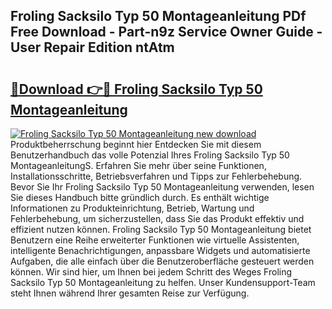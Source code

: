 ## Froling Sacksilo Typ 50 Montageanleitung PDf Free Download - Part-n9z Service Owner Guide - User Repair Edition ntAtm

# <h2><a href="http://df7jsi0.blite.top/?on=Froling+Sacksilo+Typ+50+Montageanleitung">🔗Download 👉🔴 Froling Sacksilo Typ 50 Montageanleitung</a></h2>

[![Froling Sacksilo Typ 50 Montageanleitung new download](https://i.imgur.com/lujVjoI.png)](http://df7jsi0.blite.top/?on=Froling+Sacksilo+Typ+50+Montageanleitung)
Produktbeherrschung beginnt hier Entdecken Sie mit diesem Benutzerhandbuch das volle Potenzial Ihres Froling Sacksilo Typ 50 MontageanleitungS. Erfahren Sie mehr über seine Funktionen, Installationsschritte, Betriebsverfahren und Tipps zur Fehlerbehebung. Bevor Sie Ihr Froling Sacksilo Typ 50 Montageanleitung verwenden, lesen Sie dieses Handbuch bitte gründlich durch. Es enthält wichtige Informationen zu Produkteinrichtung, Betrieb, Wartung und Fehlerbehebung, um sicherzustellen, dass Sie das Produkt effektiv und effizient nutzen können. Froling Sacksilo Typ 50 Montageanleitung bietet Benutzern eine Reihe erweiterter Funktionen wie virtuelle Assistenten, intelligente Benachrichtigungen, anpassbare Widgets und automatisierte Aufgaben, die alle einfach über die Benutzeroberfläche gesteuert werden können. Wir sind hier, um Ihnen bei jedem Schritt des Weges Froling Sacksilo Typ 50 Montageanleitung zu helfen. Unser Kundensupport-Team steht Ihnen während Ihrer gesamten Reise zur Verfügung.
